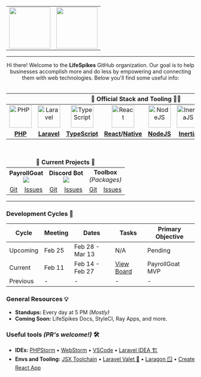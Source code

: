 <div align="center">
  <table borders="0"><tbody>
  <td>
    <a href="https://github.com/lifespikes/sample-repository">
      <img src="https://user-images.githubusercontent.com/4695165/148333417-541f155b-1305-47b5-914a-7b1d84bceb2c.png" height="110" />
    </a>
  </td>
  <td>
    <a href="https://github.com/lifespikes/survival-kit">
      <img src="https://user-images.githubusercontent.com/4695165/148333420-e3341ebc-81b1-444f-b1e6-603228d5bc63.png" height="110" />
    </a>
  </td>
  </tbody></table>
</div>

<hr />

<div align="center">
    Hi there! Welcome to the <b>LifeSpikes</b> GitHub organization. Our goal is to help businesses accomplish more and do less by empowering and connecting them with web technologies. Below you'll find some useful info:
</div><br />

<div align="center">
<table width="100%">
<thead>
<tr>
<th colspan="8"><b>👷 Official Stack and Tooling 👷‍♀️</b></th>
</tr>
</thead>
<tbody>
<tr>
<td align="center"><img src="https://user-images.githubusercontent.com/4695165/148151056-95607298-0eb8-42cf-b00c-61a2f7046961.png" height="60" alt="PHP" /></td>
<td align="center"><img src="https://user-images.githubusercontent.com/4695165/148148479-bab4941f-9c10-4caf-9b08-d5ee437e6246.png" height="60" alt="Laravel" /></td>

<td align="center"><img src="https://user-images.githubusercontent.com/4695165/148148523-4790e3a1-a94c-499d-968e-29b133045ca9.png" height="60" alt="TypeScript"/></td>
<td align="center"><img src="https://user-images.githubusercontent.com/4695165/148149561-50f50b4b-5345-408a-86d4-050aba00b866.png" height="60" alt="React" /></td>
<td align="center"><img src="https://user-images.githubusercontent.com/4695165/148150115-3d47ecdc-61ce-462a-a3bd-0922ff49035e.png" height="60" alt="NodeJS" /></td>
  
<td align="center"><img src="https://user-images.githubusercontent.com/4695165/148149366-3c56f650-08a3-44c2-bbf2-7740482f290f.png" height="60" alt="InertiaJS" /></td>
<td align="center"><img src="https://user-images.githubusercontent.com/4695165/148150003-32991a3d-4dd3-4ba1-9444-3e5260878992.png" height="60" alt="OpenAPI" /></td>
<td align="center"><img src="https://user-images.githubusercontent.com/4695165/148150255-18b1af8e-bfc3-4710-b801-037b46b08f5c.png" height="60" alt="Postman" /></td>
</tr>
<tr>
  <td align="center"><b><a href="https://www.php.net/releases/8.1/en.php">PHP</a></b></td>
  <td align="center"><b><a href="https://www.laravel.com">Laravel</a></b></td>

  <td align="center"><b><a href="https://www.typescriptlang.org/docs/handbook/typescript-in-5-minutes.html">TypeScript</a></b></td>
  <td align="center"><b><a href="https://reactjs.org/tutorial/tutorial.html">React</a>/<a href="https://reactnative.dev/">Native</a></b></td>
  <td align="center"><b><a href="https://nodejs.org/">NodeJS</a></b></td>

  <td align="center"><b><a href="https://inertiajs.com/">Inertia</a></b></td>
  <td align="center"><b><a href="https://swagger.io/specification/">OpenAPI</a></b></td>
  <td align="center"><b><a href="https://lifespikesllc.postman.co/workspace/LifeSpikes~14fce070-3cc3-4f1e-adba-56da42f5bbf8/overview">Postman</a></b></td>
</tr>
</tbody>
</table>
</div>

<br />
<div align="center" width="100%">
<table width="100%">
<thead>
<tr>
<td colspan="8" align="center"><b>🙌 Current Projects 🙌</b></td>
</tr>
</thead>
<tbody>
<tr>
<td colspan="2" align="center">
  <b>PayrollGoat</b><br>
  <a href="https://github.com/lifespikes/payroll-goat/actions/workflows/build.yml">
    <img src="https://github.com/lifespikes/payroll-goat/actions/workflows/build.yml/badge.svg?branch=master&event=push">
  </a>
</td>
<td colspan="2" align="center">
  <b>Discord Bot</b><br>
  <a href="https://github.com/lifespikes/discord-bot/actions/workflows/build.yml">
    <img src="https://github.com/lifespikes/discord-bot/actions/workflows/build.yml/badge.svg?branch=master">
  </a>
</td>
<td colspan="2" align="center">
  <b>Toolbox</b><br>
  <i>(Packages)</i>
</td>
</tr>
<tr>
<td align="center"><a href="https://github.com/lifespikes/payroll-goat">Git</a></td>
<td align="center"><a href="https://github.com/lifespikes/payroll-goat/issues">Issues</a></td>

<td align="center"><a href="https://github.com/lifespikes/discord-bot">Git</a></td>
<td align="center"><a href="https://github.com/lifespikes/discord-bot/issues">Issues</a></td>

<td align="center"><a href="https://github.com/lifespikes/toolbox">Git</a></td>
<td align="center"><a href="https://github.com/lifespikes/toolbox/issues">Issues</a></td>
</tr>
</tbody>
</table>
</div>

<hr />

### Development Cycles 🥋

| Cycle | Meeting | Dates | Tasks | Primary Objective |
| --- | --- | --- | --- | --- |
| Upcoming | Feb 25 | Feb 28 - Mar 13 | N/A | Pending |
| Current | Feb 11 | Feb 14 - Feb 27 | [View Board](https://github.com/orgs/lifespikes/projects/4/views/19) | PayrollGoat MVP |
| Previous | - | - | - | - |

### General Resources 💡

- **Standups:** Every day at 5 PM _(Mostly)_
- **Coming Soon:** LifeSpikes Docs, StyleCI, Ray Apps, and more.

### Useful tools _(PR's welcome!)_ 🛠

- **IDEs:** [PHPStorm](https://www.jetbrains.com/phpstorm/) • [WebStorm](https://www.jetbrains.com/webstorm/) • [VSCode](https://code.visualstudio.com/) • [Laravel IDEA 🏗](https://laravel-idea.com/)
- **Envs and Tooling:**  [JSX Toolchain](https://laravel-mix.com/) • [Laravel Valet 🍎](https://github.com/laravel/valet) • [Laragon 🪟](https://laragon.org/) • [Create React App](https://github.com/facebook/create-react-app)
